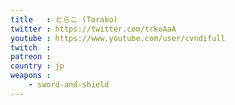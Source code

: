 ```yaml
---
title   : とらこ (Torako)
twitter : https://twitter.com/trkoAaA
youtube : https://www.youtube.com/user/cvndifull
twitch  :
patreon :
country : jp
weapons :
    - sword-and-shield
---
```

